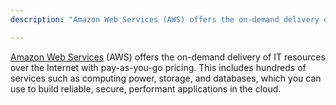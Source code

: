 ```yaml
---
description: "Amazon Web Services (AWS) offers the on-demand delivery of IT resources over the Internet with pay-as-you-go pricing."

---
```

[Amazon Web Services](https://aws.amazon.com) (AWS) offers the on-demand delivery of IT resources over the Internet with pay-as-you-go pricing. This includes hundreds of services such as computing power, storage, and databases, which you can use to build reliable, secure, performant applications in the cloud.
